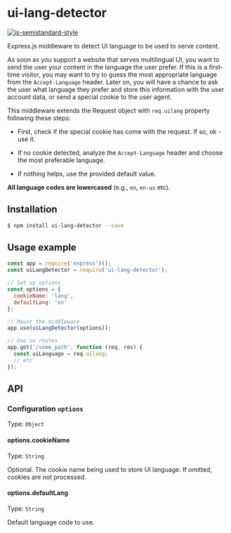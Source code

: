 # ui-lang-detector

[![js-semistandard-style](https://img.shields.io/badge/code%20style-semistandard-brightgreen.svg?style=flat-square)](https://github.com/Flet/semistandard)

Express.js middleware to detect UI language to be used to serve content.

As soon as you support a website that serves multilingual UI, you want to send the user your content in the language the user prefer. If this is a first-time visitor, you may want to try to guess the most appropriate language from the `Accept-Language` header. Later on, you will have a chance to ask the user what language they prefer and store this information with the user account data, or send a special cookie to the user agent.

This middleware extends the Request object with `req.uilang` property following these steps:

* First, check if the special cookie has come with the request. If so, ok - use it.

* If no cookie detected, analyze the `Accept-Language` header and choose the most preferable language.

* If nothing helps, use the provided default value.

__All language codes are lowercased__ (e.g., `en`, `en-us` etc).

## Installation

```bash
$ npm install ui-lang-detector --save
```

## Usage example

```javascript
const app = require('express')();
const uiLangDetector = require('ui-lang-detector');

// Set up options
const options = {
  cookieName: 'lang',
  defaultLang: 'en'
};

// Mount the middleware
app.use(uiLangDetector(options));

// Use on routes
app.get('/some_path', function (req, res) {
  const uiLanguage = req.uilang;
  // etc
});
```

## API

### Configuration `options`

Type: `Object`

#### options.cookieName

Type: `String`

Optional. The cookie name being used to store UI language. If omitted, cookies are not processed.

#### options.defaultLang

Type: `String`

Default language code to use.
